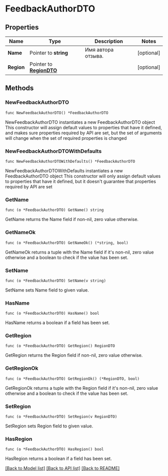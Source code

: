 # FeedbackAuthorDTO

## Properties

Name | Type | Description | Notes
------------ | ------------- | ------------- | -------------
**Name** | Pointer to **string** | Имя автора отзыва. | [optional] 
**Region** | Pointer to [**RegionDTO**](RegionDTO.md) |  | [optional] 

## Methods

### NewFeedbackAuthorDTO

`func NewFeedbackAuthorDTO() *FeedbackAuthorDTO`

NewFeedbackAuthorDTO instantiates a new FeedbackAuthorDTO object
This constructor will assign default values to properties that have it defined,
and makes sure properties required by API are set, but the set of arguments
will change when the set of required properties is changed

### NewFeedbackAuthorDTOWithDefaults

`func NewFeedbackAuthorDTOWithDefaults() *FeedbackAuthorDTO`

NewFeedbackAuthorDTOWithDefaults instantiates a new FeedbackAuthorDTO object
This constructor will only assign default values to properties that have it defined,
but it doesn't guarantee that properties required by API are set

### GetName

`func (o *FeedbackAuthorDTO) GetName() string`

GetName returns the Name field if non-nil, zero value otherwise.

### GetNameOk

`func (o *FeedbackAuthorDTO) GetNameOk() (*string, bool)`

GetNameOk returns a tuple with the Name field if it's non-nil, zero value otherwise
and a boolean to check if the value has been set.

### SetName

`func (o *FeedbackAuthorDTO) SetName(v string)`

SetName sets Name field to given value.

### HasName

`func (o *FeedbackAuthorDTO) HasName() bool`

HasName returns a boolean if a field has been set.

### GetRegion

`func (o *FeedbackAuthorDTO) GetRegion() RegionDTO`

GetRegion returns the Region field if non-nil, zero value otherwise.

### GetRegionOk

`func (o *FeedbackAuthorDTO) GetRegionOk() (*RegionDTO, bool)`

GetRegionOk returns a tuple with the Region field if it's non-nil, zero value otherwise
and a boolean to check if the value has been set.

### SetRegion

`func (o *FeedbackAuthorDTO) SetRegion(v RegionDTO)`

SetRegion sets Region field to given value.

### HasRegion

`func (o *FeedbackAuthorDTO) HasRegion() bool`

HasRegion returns a boolean if a field has been set.


[[Back to Model list]](../README.md#documentation-for-models) [[Back to API list]](../README.md#documentation-for-api-endpoints) [[Back to README]](../README.md)


